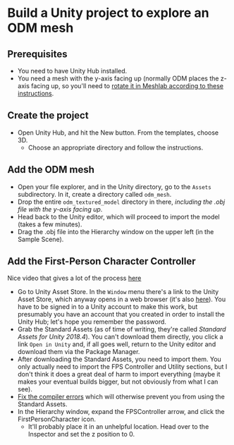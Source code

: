 # Build a Unity project to explore an ODM mesh

## Prerequisites
- You need to have Unity Hub installed.
- You need a mesh with the y-axis facing up (normally ODM places the z-axis facing up, so you'll need to [rotate it in Meshlab according to these instructions](script/rotate_mesh_in_meshlab.md).

## Create the project
- Open Unity Hub, and hit the New button. From the templates, choose 3D.
  - Choose an appropriate directory and follow the instructions.

## Add the ODM mesh
- Open your file explorer, and in the Unity directory, go to the ```Assets``` subdirectory. In it, create a directory called ```odm_mesh```.
- Drop the entire ```odm_textured_model``` directory in there, _including the .obj file with the y-axis facing up_.
- Head back to the Unity editor, which will proceed to import the model (takes a few minutes).
- Drag the .obj file into the Hierarchy window on the upper left (in the Sample Scene).

## Add the First-Person Character Controller
Nice video that gives a lot of the process [here](https://www.youtube.com/watch?v=Gxmx69QVuRY)
- Go to Unity Asset Store. In the ```Window``` menu there's a link to the Unity Asset Store, which anyway opens in a web browser (it's also [here](https://assetstore.unity.com/)). You have to be signed in to a Unity account to make this work, but presumably you have an account that you created in order to install the Unity Hub; let's hope you remember the password.
- Grab the Standard Assets (as of time of writing, they're called _Standard Assets for Unity 2018.4_). You can't download them directly, you click a link ```Open in Unity``` and, if all goes well, return to the Unity editor and download them via the Package Manager.
- After downloading the Standard Assets, you need to import them. You only actually need to import the FPS Controller and Utility sections, but I don't think it does a great deal of harm to import everything (maybe it makes your eventual builds bigger, but not obviously from what I can see). 
- [Fix the compiler errors](script/fix_standard_asset_compiler_errors.md) which will otherwise prevent you from using the Standard Assets.
- In the Hierarchy window, expand the FPSController arrow, and click the FirstPersonCharacter icon.
  - It'll probably place it in an unhelpful location. Head over to the Inspector and set the z position to 0.

